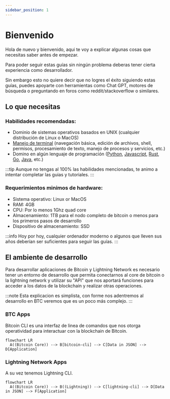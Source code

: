 ```yaml
---
sidebar_position: 1
---
```


# Bienvenido

Hola de nuevo y bienvenido, aqui te voy a explicar algunas cosas que necesitas saber antes de empezar.

Para poder seguir estas guías sin ningún problema deberas tener cierta experiencia como desarrollador.

Sin embargo esto no quiere decir que no logres el éxito siguiendo estas guías, puedes apoyarte con herramientas como Chat GPT, motores de búsqueda o preguntando en foros como reddit/stackoverflow o similares.

## Lo que necesitas
### Habilidades recomendadas:

- Dominio de sistemas operativos basados en UNIX (cualquier distribución de Linux o MacOS)
- [Manejo de terminal](https://roadmap.sh/linux) (navegación básica, edición de archivos, shell, permisos, procesamiento de texto, manejo de procesos y servicios, etc.)
- Domino en algún lenguaje de programación ([Python](https://roadmap.sh/python), [Javascript](https://roadmap.sh/javascript), [Rust](https://roadmap.sh/rust), [Go](https://roadmap.sh/golang), [Java](https://roadmap.sh/java), etc.)

:::tip
Aunque no tengas al 100% las habilidades mencionadas, te animo a intentar completar las guias y tutoriales. 
:::

### Requerimientos minimos de hardware:

- Sistema operativo: Linux or MacOS
- RAM: 4GB
- CPU: Por lo menos 1Ghz quad core
- Almacenamiento: 1TB para el nodo completo de bitcoin o menos para los primeros pasos de desarrollo
- Dispositivo de almacenamiento: SSD

:::info
Hoy por hoy, cualquier ordenador moderno o algunos que lleven sus años deberían ser suficientes para seguir las guías.
:::

## El ambiente de desarrollo

Para desarrollar aplicaciones de Bitcoin y Lightning Network es necesario tener un entorno de desarrollo que permita conectarnos al core de bitcoin o la lightning network y utilizar su "API" que nos aportará funciones para acceder a los datos de la blockchain y realizar otras operaciones.

:::note
Esta explicacion es simplista, con forme nos adentremos al desarrollo en BTC veremos que es un poco más complejo.
:::

### BTC Apps

Bitcoin CLI es una interfaz de linea de comandos que nos otorga operatividad para interactuar con la blockchain de Bitcoin.

```mermaid
flowchart LR
  A((Bitcoin Core)) --> B[bitcoin-cli] --> C[Data in JSON] --> D[Application]
```

### Lightning Network Apps

A su vez tenemos Lightning CLI.

```mermaid
flowchart LR
  A((Bitcoin Core)) --> B((Lightning)) --> C[lightning-cli] --> D[Data in JSON] --> F[Application]
```
